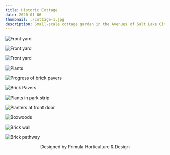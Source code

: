```yaml
---
title: Historic Cottage
date: 2020-01-06
thumbnail: ./cottage-1.jpg
description: Small-scale cottage garden in the Avenues of Salt Lake City.
---
```


<div class="kg-card kg-image-card kg-width-wide">

![Front yard](./cottage-1.jpg)

</div>

<div class="kg-card kg-image-card kg-width-wide">

![Front yard](./cottage-1-1.jpg)

</div>

<div class="kg-card kg-image-card kg-width-wide">

![Front yard](./cottage-2.jpg)

</div>

<div class="kg-card kg-image-card kg-width-wide">

![Plants](./cottage-3.jpg)

</div>

<div class="kg-card kg-image-card kg-width-wide">

![Progress of brick pavers](./cottage-8.jpg)

</div>

<div class="kg-card kg-image-card kg-width-wide">

![Brick Pavers](./cottage-4.jpg)

</div>

<div class="kg-card kg-image-card kg-width-wide">

![Plants in park strip](./cottage-5.jpg)

</div>

<div class="kg-card kg-image-card kg-width-wide">

![Planters at front door](./cottage-6.jpg)

</div>

<div class="kg-card kg-image-card kg-width-wide">

![Boxwoods](./cottage-7.jpg)

</div>

<div class="kg-card kg-image-card kg-width-wide">

![Brick wall](./cottage-9.jpg)

</div>

<div class="kg-card kg-image-card kg-width-wide">

![Brick pathway](./cottage-10.jpg)

</div>
<div style="text-align:center">
Designed by Primula Horticulture & Design
</div>
